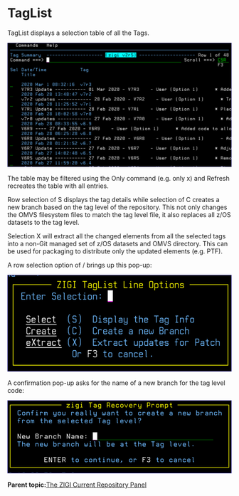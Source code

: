 # TagList

TagList displays a selection table of all the Tags.

![](media/img(62).png)

The table may be filtered using the Only command \(e.g. only x\) and Refresh recreates the table with all entries.

Row selection of S displays the tag details while selection of C creates a new branch based on the tag level of the repository. This not only changes the OMVS filesystem files to match the tag level file, it also replaces all z/OS datasets to the tag level.

Selection X will extract all the changed elements from all the selected tags into a non-Git managed set of z/OS datasets and OMVS directory. This can be used for packaging to distribute only the updated elements \(e.g. PTF\).

A row selection option of / brings up this pop-up:

![](media/img(63).png)

A confirmation pop-up asks for the name of a new branch for the tag level code:

![](media/img(64).png)

**Parent topic:**[The ZIGI Current Repository Panel](zOS_ISPF_Git_Interface_Users_Guide_V3R0_the_zigi_current_repository_panel.html)

